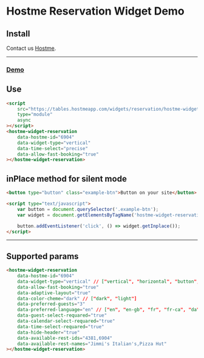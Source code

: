 # Hostme Reservation Widget Demo

## Install

Contact us [Hostme](http://www.hostmeapp.com).

---

### **[Demo](https://hostmeapp.github.io/hostme-widgets/)**

## Use

```html
<script
    src="https://tables.hostmeapp.com/widgets/reservation/hostme-widget-reservation.es.js"
    type="module"
    async
></script>
<hostme-widget-reservation
    data-hostme-id="6904"
    data-widget-type="vertical"
    data-time-select="precise"
    data-allow-fast-booking="true"
></hostme-widget-reservation>
```

## inPlace method for silent mode

```html
<button type="button" class="example-btn">Button on your site</button>

<script type="text/javascript">
    var button = document.querySelector('.example-btn');
    var widget = document.getElementsByTagName('hostme-widget-reservation')[0];

    button.addEventListener('click', () => widget.getInplace());
</script>
```

---

## Supported params
```html
<hostme-widget-reservation
    data-hostme-id="6904"
    data-widget-type="vertical" // ["vertical", "horizontal", "button", "silent"]
    data-allow-fast-booking="true"
    data-adaptive-layout="true"
    data-color-cheme="dark" // ["dark", "light"]
    data-preferred-guests="3"
    data-preferred-language="en" // ["en", "en-gb", "fr", "fr-ca", "da", "de", "it", "es", "bs", "pt", "cs", "pl", "sr", "sr-latin", "ru", "uk", "sv", "el", "zh-tw"]
    data-guest-select-requared="true"
    data-calendar-select-requared="true"
    data-time-select-requared="true"
    data-hide-header="true"
    data-available-rest-ids="4381,6904"
    data-available-rest-names="Jimmi's Italian's,Pizza Hut"
></hostme-widget-reservation>
```
